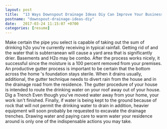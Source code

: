 ```yaml
---
layout: post
title:  "13 Ways Downspout Drainage Ideas Diy Can Improve Your Business"
postname: "downspout-drainage-ideas-diy"
date:   2017-03-24 11:15:07 +0700
categories: [resume]
---
```

Make certain the pipe you select is capable of taking out the sum of drinking h2o you're currently receiving in typical rainfall. Getting rid of and the water that is subterranean will cause a yard area that is significantly drier. Basements and H2o may be combo. After the process works nicely, it successful since the moisture is a 100 percent removed from your premises. An productive gutter process is important to be certain that the bottom across the home 's foundation stays sterile. When it drains usually, additional, the gutter technique needs to divert rain from the house and in the drainage road from the residence. The gutter procedure of your house is intended to route the drinking water on your roof away out of your house. Dig a Trench Even though you've moved water away from your home, your work isn't finished. Finally, if water is being kept to the ground because of rock that will not permit the drinking water to drain in addition, heavier equipment will soon probably be requested to excavate the drainage trenches. Drawing water and paying care to warm water your residence around is only one of the indispensable actions you may take.
